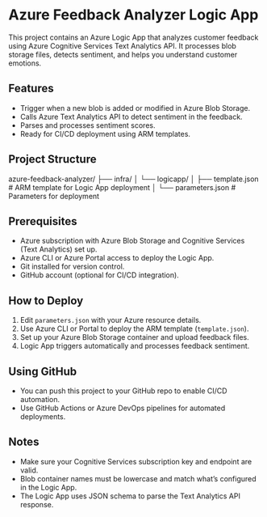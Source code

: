 # Azure Feedback Analyzer Logic App

This project contains an Azure Logic App that analyzes customer feedback using Azure Cognitive Services Text Analytics API. It processes blob storage files, detects sentiment, and helps you understand customer emotions.

## Features

- Trigger when a new blob is added or modified in Azure Blob Storage.
- Calls Azure Text Analytics API to detect sentiment in the feedback.
- Parses and processes sentiment scores.
- Ready for CI/CD deployment using ARM templates.

## Project Structure

azure-feedback-analyzer/
├── infra/
│ └── logicapp/
│ ├── template.json # ARM template for Logic App deployment
│ └── parameters.json # Parameters for deployment


## Prerequisites

- Azure subscription with Azure Blob Storage and Cognitive Services (Text Analytics) set up.
- Azure CLI or Azure Portal access to deploy the Logic App.
- Git installed for version control.
- GitHub account (optional for CI/CD integration).

## How to Deploy

1. Edit `parameters.json` with your Azure resource details.
2. Use Azure CLI or Portal to deploy the ARM template (`template.json`).
3. Set up your Azure Blob Storage container and upload feedback files.
4. Logic App triggers automatically and processes feedback sentiment.

## Using GitHub

- You can push this project to your GitHub repo to enable CI/CD automation.
- Use GitHub Actions or Azure DevOps pipelines for automated deployments.

## Notes

- Make sure your Cognitive Services subscription key and endpoint are valid.
- Blob container names must be lowercase and match what’s configured in the Logic App.
- The Logic App uses JSON schema to parse the Text Analytics API response.

